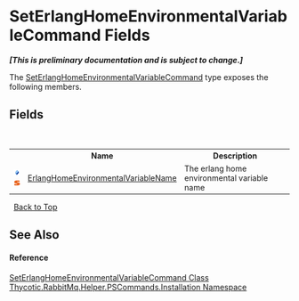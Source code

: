 # SetErlangHomeEnvironmentalVariableCommand Fields
 _**\[This is preliminary documentation and is subject to change.\]**_

The <a href="T_Thycotic_RabbitMq_Helper_PSCommands_Installation_SetErlangHomeEnvironmentalVariableCommand">SetErlangHomeEnvironmentalVariableCommand</a> type exposes the following members.


## Fields
&nbsp;<table><tr><th></th><th>Name</th><th>Description</th></tr><tr><td>![Public field](media/pubfield.gif "Public field")![Static member](media/static.gif "Static member")</td><td><a href="F_Thycotic_RabbitMq_Helper_PSCommands_Installation_SetErlangHomeEnvironmentalVariableCommand_ErlangHomeEnvironmentalVariableName">ErlangHomeEnvironmentalVariableName</a></td><td>
The erlang home environmental variable name</td></tr></table>&nbsp;
<a href="#seterlanghomeenvironmentalvariablecommand-fields">Back to Top</a>

## See Also


#### Reference
<a href="T_Thycotic_RabbitMq_Helper_PSCommands_Installation_SetErlangHomeEnvironmentalVariableCommand">SetErlangHomeEnvironmentalVariableCommand Class</a><br /><a href="N_Thycotic_RabbitMq_Helper_PSCommands_Installation">Thycotic.RabbitMq.Helper.PSCommands.Installation Namespace</a><br />